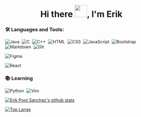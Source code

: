 <h1 align="center">Hi there <img src="https://github.com/sudnyeshtalekar/sudnyeshtalekar/blob/master/Assets/Hi.gif" width="40px">, I'm Erik </h1>


<!--<a href="https://twitter.com/erik_psanchez">
  <img align="left" alt="Erik Poot Sánchez | Twitter" width="22px" src="https://cdn.jsdelivr.net/npm/simple-icons@v3/icons/twitter.svg" />
</a> -->

<!--<a href="https://www.instagram.com/erik_psanchez">
  <img align="left" alt="Erik Poot Sánchez | Instagram" width="22px" src="https://cdn.jsdelivr.net/npm/simple-icons@v3/icons/instagram.svg" />
</a> -->

<!-- <a href="https://www.facebook.com/erik.pootsanchez">
  <img align="left" alt="Erik Poot Sánchez | Facebook" width="22px" src="https://cdn.jsdelivr.net/npm/simple-icons@v3/icons/facebook.svg" />
</a> -->

<!--<a href="mailto:erikpootsanchez@gmail.com">
  <img align="left" alt="Erik Poot Sánchez | Email" width="22px" src="https://cdn.jsdelivr.net/npm/simple-icons@v3/icons/gmail.svg" />
</a>-->


### 🛠️ Languages and Tools:

![Java](https://img.shields.io/badge/-Java-395eaf?style=flat&logo=java&logoColor=FFFFFF)&nbsp;
![C](https://img.shields.io/badge/-C-395eaf?style=flat&logo=c&logoColor=FFFFFF)&nbsp;
![C++](https://img.shields.io/badge/-C++-395eaf?style=flat&logo=c%2B%2B)&nbsp;
![HTML](https://img.shields.io/badge/-HTML5-395eaf?style=flat&logo=html5&logoColor=FFFFFF)&nbsp;
![CSS](https://img.shields.io/badge/-CSS-395eaf?style=flat&logo=css3)&nbsp;
![JavaScript](https://img.shields.io/badge/-JavaScript-395eaf?style=flat&logo=javascript&logoColor=FFFFFF)&nbsp;
![Bootstrap](https://img.shields.io/badge/-Bootstrap-395eaf?style=flat&logo=bootstrap&logoColor=FFFFFF)&nbsp;
![Markdown](https://img.shields.io/badge/-Markdown-395eaf?style=flat&logo=markdown)&nbsp;
![Git](https://img.shields.io/badge/-Git-395eaf?style=flat&logo=git&logoColor=FFFFFF)&nbsp;
<!--![Github](https://img.shields.io/badge/-GitHub-395eaf?style=flat&logo=github)&nbsp;-->
![Figma](https://img.shields.io/badge/-Figma-395eaf?style=flat&logo=figma&logoColor=FFFFFF)&nbsp;
<!--![Illustrator](https://img.shields.io/badge/-Illustrator-333333?style=flat&logo=adobe-illustrator)&nbsp;
![Photoshop](https://img.shields.io/badge/-Photoshop-333333?style=flat&logo=adobe-photoshop)&nbsp;-->
![React](https://img.shields.io/badge/-React-395eaf?style=flat&logo=react&logoColor=FFFFFF)&nbsp;

### 📚 Learning
![Python](https://img.shields.io/badge/-Python-395eaf?style=flat&logo=python&logoColor=FFFFFF)&nbsp;
![Vim](https://img.shields.io/badge/-Vim-395eaf?style=flat&logo=vim&logoColor=FFFFFF)&nbsp;
<!--![Node.js](https://img.shields.io/badge/-Node.js-333333?style=flat&logo=node.js)&nbsp;
![MongoDB](https://img.shields.io/badge/-MongoDB-333333?style=flat&logo=mongodb&logoColor=47A248)&nbsp;
![Vue.js](https://img.shields.io/badge/-Vue.js-333333?style=flat&logo=vue.js)&nbsp;

Here are some ideas to get you started:

- 🔭 I’m currently working on ...
- 🌱 I’m currently learning ...
- 👯 I’m looking to collaborate on ...
- 🤔 I’m looking for help with ...
- 💬 Ask me about ...
- 📫 How to reach me: ...
- 😄 Pronouns: ...
- ⚡ Fun fact: ...-->

[![Erik Poot Sanchez's github stats](https://github-readme-stats.vercel.app/api?username=erikpsanchez&show_icons=true)]()

[![Top Langs](https://github-readme-stats.vercel.app/api/top-langs/?username=erikpsanchez&layout=compact)]()

<!--
**erikpsanchez/erikpsanchez** is a ✨ _special_ ✨ repository because its `README.md` (this file) appears on your GitHub profile.
-->
